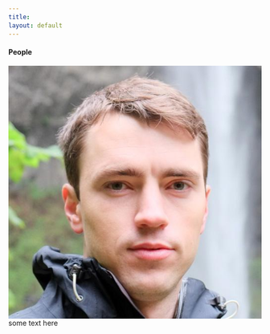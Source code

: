 ```yaml
---
title: 
layout: default
---
```


#### People

<img align="left" src="images/clintphoto.jpg"> some text here
